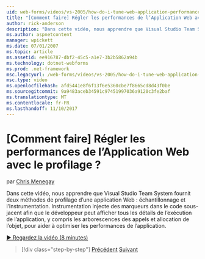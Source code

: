 ```yaml
---
uid: web-forms/videos/vs-2005/how-do-i-tune-web-application-performance-with-profiling
title: "[Comment faire] Régler les performances de l’Application Web avec le profilage ? | Microsoft Docs"
author: rick-anderson
description: "Dans cette vidéo, nous apprendre que Visual Studio Team System fournit deux méthodes de profilage d’une application Web : échantillonnage et l’Instrumentation. Instrumentation inje..."
ms.author: aspnetcontent
manager: wpickett
ms.date: 07/01/2007
ms.topic: article
ms.assetid: ee916787-dbf2-45c5-a1e7-3b2b5862a94b
ms.technology: dotnet-webforms
ms.prod: .net-framework
msc.legacyurl: /web-forms/videos/vs-2005/how-do-i-tune-web-application-performance-with-profiling
msc.type: video
ms.openlocfilehash: afd5441e8f6f13f6e5360cbe7f8665cd8d43f0be
ms.sourcegitcommit: 9a9483aceb34591c97451997036a9120c3fe2baf
ms.translationtype: MT
ms.contentlocale: fr-FR
ms.lasthandoff: 11/10/2017
---
```

<a name="how-do-i-tune-web-application-performance-with-profiling"></a>[Comment faire] Régler les performances de l’Application Web avec le profilage ?
====================
par [Chris Menegay](https://twitter.com/CMenegay)

Dans cette vidéo, nous apprendre que Visual Studio Team System fournit deux méthodes de profilage d’une application Web : échantillonnage et l’Instrumentation. Instrumentation injecte des marqueurs dans le code sous-jacent afin que le développeur peut afficher tous les détails de l’exécution de l’application, y compris les arborescences des appels et allocation de l’objet, pour aider à optimiser les performances de l’application.

[&#9654; Regardez la vidéo (8 minutes)](https://channel9.msdn.com/Blogs/ASP-NET-Site-Videos/how-do-i-tune-web-application-performance-with-profiling)

>[!div class="step-by-step"]
[Précédent](how-do-i-load-test-a-web-application.md)
[Suivant](how-do-i-set-up-distributed-load-testing-for-high-volume-tests.md)
